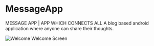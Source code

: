 # MessageApp
MESSAGE APP | APP WHICH CONNECTS ALL
A blog based android application where anyone can share their thoughts.

![Welcome](https://user-images.githubusercontent.com/60037249/94257100-6aa2be00-ff48-11ea-8596-25d55da67891.jpeg)
Welcome Screen

